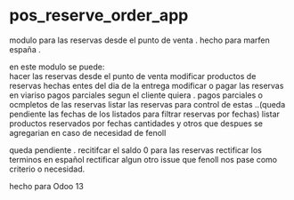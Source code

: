 # pos_reserve_order_app

modulo para las reservas desde el punto de venta .  hecho para marfen españa . 

en este modulo se puede:  
hacer las reservas desde el punto de venta
modificar productos de reservas hechas entes del dia de la entrega
modificar o pagar las reservas en viariso pagos parciales segun el cliente quiera . 
pagos parciales o ocmpletos de las reservas 
listar las reservas para control de estas ..(queda pendiente las fechas de los listados para filtrar reservas por fechas)
listar productos reservados por fechas cantidades y otros que despues se agregarian en caso de necesidad de fenoll 


queda pendiente . 
recitifcar el saldo 0 para las reservas
rectificar los terminos en español
rectificar algun otro issue que fenoll nos pase como criterio o necesidad. 

hecho para Odoo 13 
